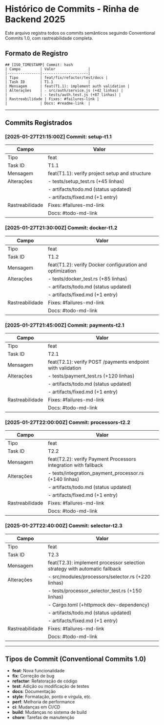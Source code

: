 # Histórico de Commits - Rinha de Backend 2025

Este arquivo registra todos os commits semânticos seguindo Conventional Commits 1.0, com rastreabilidade completa.

## Formato de Registro
```
## [ISO_TIMESTAMP] Commit: hash
| Campo         | Valor               |
|---------------|---------------------|
| Tipo          | feat/fix/refactor/test/docs |
| Task ID       | T1.1                |
| Mensagem      | feat(T1.1): implement auth validation |
| Alterações    | - src/auth/service.js (+42 linhas) |
|               | - tests/auth.test.js (+87 linhas) |
| Rastreabilidade | Fixes: #failures-link |
|               | Docs: #readme-link  |
```

---

## Commits Registrados

### [2025-01-27T21:15:00Z] Commit: setup-t1.1
| Campo         | Valor               |
|---------------|---------------------|
| Tipo          | feat                |
| Task ID       | T1.1                |
| Mensagem      | feat(T1.1): verify project setup and structure |
| Alterações    | - tests/setup_test.rs (+45 linhas) |
|               | - artifacts/todo.md (status updated) |
|               | - artifacts/fixed.md (+1 entry) |
| Rastreabilidade | Fixes: #failures-md-link |
|               | Docs: #todo-md-link  |

### [2025-01-27T21:30:00Z] Commit: docker-t1.2
| Campo         | Valor               |
|---------------|---------------------|
| Tipo          | feat                |
| Task ID       | T1.2                |
| Mensagem      | feat(T1.2): verify Docker configuration and optimization |
| Alterações    | - tests/docker_test.rs (+85 linhas) |
|               | - artifacts/todo.md (status updated) |
|               | - artifacts/fixed.md (+1 entry) |
| Rastreabilidade | Fixes: #failures-md-link |
|               | Docs: #todo-md-link  |

### [2025-01-27T21:45:00Z] Commit: payments-t2.1
| Campo         | Valor               |
|---------------|---------------------|
| Tipo          | feat                |
| Task ID       | T2.1                |
| Mensagem      | feat(T2.1): verify POST /payments endpoint with validation |
| Alterações    | - tests/payment_test.rs (+120 linhas) |
|               | - artifacts/todo.md (status updated) |
|               | - artifacts/fixed.md (+1 entry) |
| Rastreabilidade | Fixes: #failures-md-link |
|               | Docs: #todo-md-link  |

### [2025-01-27T22:00:00Z] Commit: processors-t2.2
| Campo         | Valor               |
|---------------|---------------------|
| Tipo          | feat                |
| Task ID       | T2.2                |
| Mensagem      | feat(T2.2): verify Payment Processors integration with fallback |
| Alterações    | - tests/integration_payment_processor.rs (+140 linhas) |
|               | - artifacts/todo.md (status updated) |
|               | - artifacts/fixed.md (+1 entry) |
| Rastreabilidade | Fixes: #failures-md-link |
|               | Docs: #todo-md-link  |

### [2025-01-27T22:40:00Z] Commit: selector-t2.3
| Campo         | Valor               |
|---------------|---------------------|
| Tipo          | feat                |
| Task ID       | T2.3                |
| Mensagem      | feat(T2.3): implement processor selection strategy with automatic fallback |
| Alterações    | - src/modules/processors/selector.rs (+220 linhas) |
|               | - tests/processor_selector_test.rs (+150 linhas) |
|               | - Cargo.toml (+httpmock dev-dependency) |
|               | - artifacts/todo.md (status updated) |
|               | - artifacts/fixed.md (+1 entry) |
| Rastreabilidade | Fixes: #failures-md-link |
|               | Docs: #todo-md-link  |

---

## Tipos de Commit (Conventional Commits 1.0)
- **feat**: Nova funcionalidade
- **fix**: Correção de bug
- **refactor**: Refatoração de código
- **test**: Adição ou modificação de testes
- **docs**: Documentação
- **style**: Formatação, ponto e vírgula, etc.
- **perf**: Melhoria de performance
- **ci**: Mudanças em CI/CD
- **build**: Mudanças no sistema de build
- **chore**: Tarefas de manutenção 